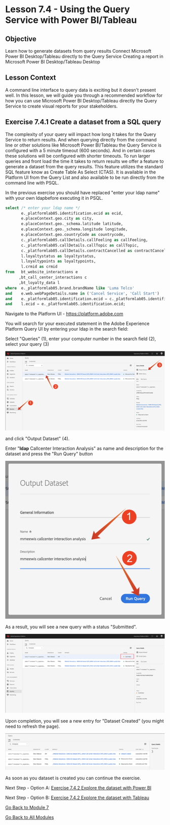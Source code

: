 # Lesson 7.4 - Using the Query Service with Power BI/Tableau

## Objective

Learn how to generate datasets from query results
Connect Microsoft Power BI Desktop/Tableau directly to the Query Service
Creating a report in Microsoft Power BI Desktop/Tableau Desktop

## Lesson Context

A command line interface to query data is exciting but it doesn't present well. In this lesson, we will guide you through a recommended workflow for how you can use Microsoft Power BI Desktop/Tableau directly the Query Service to create visual reports for your stakeholders.

## Exercise 7.4.1 Create a dataset from a SQL query

The complexity of your query will impact how long it takes for the Query Service to return results. And when querying directly from the command line or other solutions like Microsoft Power BI/Tableau the Query Service is configured with a 5 minute timeout (600 seconds). And in certain cases these solutions will be configured with shorter timeouts. To run larger queries and front load the time it takes to return results we offer a feature to generate a dataset from the query results. This feature utilizes the standard SQL feature know as Create Table As Select (CTAS). It is available in the Platform UI from the Query List and also available to be run directly from the command line with PSQL.

In the previous exercise you should have replaced "enter your ldap name" with your own ldapbefore executing it in PSQL.

```sql
select /* enter your ldap name */
       e._platformlab05.identification.ecid as ecid,
       e.placeContext.geo.city as city,
       e.placeContext.geo._schema.latitude latitude,
       e.placeContext.geo._schema.longitude longitude,
       e.placeContext.geo.countryCode as countrycode,
       c._platformlab05.callDetails.callFeeling as callFeeling,
       c._platformlab05.callDetails.callTopic as callTopic,
       c._platformlab05.callDetails.contractCancelled as contractCancelled,
       l.loyaltystatus as loyaltystatus,
       l.loyaltypoints as loyaltypoints,
       l.crmid as crmid
from   bt_website_interactions e
      ,bt_call_center_interactions c
      ,bt_loyalty_data l
where  e._platformlab05.brand.brandName like 'Luma Telco'
and    e.web.webPageDetails.name in ('Cancel Service', 'Call Start')
and    e._platformlab05.identification.ecid = c._platformlab05.identification.ecid
and    l.ecid = e._platformlab05.identification.ecid;
```

Navigate to the Platform UI - https://platform.adobe.com
 

You will search for your executed statement in the Adobe Experience Platform Query UI by entering your ldap in the search field:

Select "Queries" (1), enter your computer number in the search field (2), select your query (3)

![search-query-for-ctas.png](../resources/search-query-for-ctas.png)

and click "Output Dataset" (4).

Enter "**ldap** Callcenter Interaction Analysis" as name and description for the dataset and press the "Run Query" button

![create-ctas-dataset.png](../resources/create-ctas-dataset.png)

As a result, you will see a new query with a status "Submitted".

![ctas-query-submitted.png](../resources/ctas-query-submitted.png)

Upon completion, you will see a new entry for "Dataset Created" (you might need to refresh the page).

![ctas-dataset-created.png](../resources/ctas-dataset-created.png)

As soon as you dataset is created you can continue the exercise.

Next Step - Option A: [Exercise 7.4.2 Explore the dataset with Power BI](../exercises/4-2-a-powerbi.md)

Next Step - Option B: [Exercise 7.4.2 Explore the dataset with Tableau](../exercises/4-2-b-tableau.md)

[Go Back to Module 7](../README.md)

[Go Back to All Modules](../../README.md)

